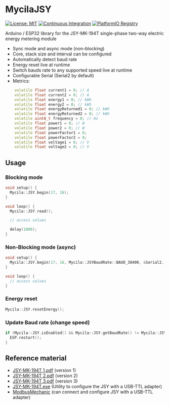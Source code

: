 # MycilaJSY

[![License: MIT](https://img.shields.io/badge/License-MIT-yellow.svg)](https://opensource.org/licenses/MIT)
[![Continuous Integration](https://github.com/mathieucarbou/MycilaJSY/actions/workflows/ci.yml/badge.svg)](https://github.com/mathieucarbou/MycilaJSY/actions/workflows/ci.yml)
[![PlatformIO Registry](https://badges.registry.platformio.org/packages/mathieucarbou/library/MycilaJSY.svg)](https://registry.platformio.org/libraries/mathieucarbou/MycilaJSY)

Arduino / ESP32 library for the JSY-MK-194T single-phase two-way electric energy metering module

- Sync mode and async mode (non-blocking)
- Core, stack size and interval can be configured
- Automatically detect baud rate
- Energy reset live at runtime
- Switch bauds rate to any supported speed live at runtime
- Configurable Serial (Serial2 by default)
- Metrics:

```c++
    volatile float current1 = 0; // A
    volatile float current2 = 0; // A
    volatile float energy1 = 0; // kWh
    volatile float energy2 = 0; // kWh
    volatile float energyReturned1 = 0; // kWh
    volatile float energyReturned2 = 0; // kWh
    volatile uint8_t frequency = 0; // Hz
    volatile float power1 = 0; // W
    volatile float power2 = 0; // W
    volatile float powerFactor1 = 0;
    volatile float powerFactor2 = 0;
    volatile float voltage1 = 0; // V
    volatile float voltage2 = 0; // V
```

## Usage

### Blocking mode

```c++
void setup() {
  Mycila::JSY.begin(17, 16);
}

void loop() {
  Mycila::JSY.read();

  // access values

  delay(1000);
}
```

### Non-Blocking mode (async)

```c++
void setup() {
  Mycila::JSY.begin(17, 16, Mycila::JSYBaudRate::BAUD_38400, &Serial2, true, 60, 0);
}

void loop() {
  // access values
}
```

### Energy reset

```c++
Mycila::JSY.resetEnergy();
```

### Update Baud rate (change speed)

```c++
if (Mycila::JSY.isEnabled() && Mycila::JSY.getBaudRate() != Mycila::JSYBaudRate::BAUD_38400 && Mycila::JSY.updateBaudRate(Mycila::JSYBaudRate::BAUD_38400)) {
  ESP.restart();
}
```

## Reference material

- [JSY-MK-194T 1.pdf](JSY-MK-194T%201.pdf) (version 1)
- [JSY-MK-194T 2.pdf](JSY-MK-194T%202.pdf) (version 2)
- [JSY-MK-194T 3.pdf](JSY-MK-194T%203.pdf) (version 3)
- [JSY-MK-194T.exe](JSY-MK-194T.exe) (Utility to configure the JSY with a USB-TTL adapter)
- [ModbusMechanic](https://github.com/SciFiDryer/ModbusMechanic) (can connect and configure JSY with a USB-TTL adapter)

